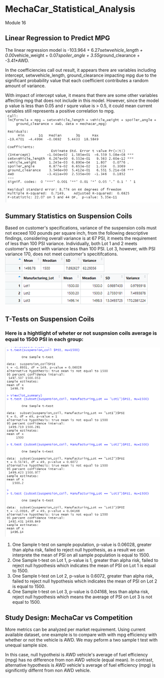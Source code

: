 # MechaCar_Statistical_Analysis
Module 16
## Linear Regression to Predict MPG

The linear regression model is -103.964 + 6.27*setwvehicle_length + 0.00*vehicle_weight + 0.07*spoiler_angle + 3.55*ground_clearance + -3.41*AWD. 

In the coefficiencies call out result, it appears there are variables including intercept, setwvehicle_length, ground_clearance impacting mpg due to the significant probability value that each coefficient contributes a random amount of variance. 

With impact of intercept value, it means that there are some other variables affecting mpg that does not include in this model. 
However, since the model p value is less than 0.05 and r squre value is > 0.5, it could mean current variables still represents a positive correlation to mpg.
![image](https://github.com/jilldvn/MechaCar_Statistical_Analysis/blob/main/image/mpg_prediction%20model.png)


## Summary Statistics on Suspension Coils 

Based on customer's specifications, variance of the suspension coils must not exceed 100 pounds per square inch, from the following descriptive findings, considering overall variance is at 67 PSI, it meets the requirement of less than 100 PSI variance.
Individually, both Lot 1 and 2 meets customer's spect with variance less than 100 PSI. Lot 3, however, with PSI variance 170, does not meet customer's specitifcations. 
![image](https://github.com/jilldvn/MechaCar_Statistical_Analysis/blob/main/image/total_summary.png)
![image](https://github.com/jilldvn/MechaCar_Statistical_Analysis/blob/main/image/lot_summary.png)

## T-Tests on Suspension Coils
### Here is a hightlight of wheter or not suspnsion coils average is equal to 1500 PSI in each group:
![image](https://github.com/jilldvn/MechaCar_Statistical_Analysis/blob/main/image/one%20sample%20t-test%20results.png)

1. One Sample t-test on sample population, p-value is 0.06028, greater than alpha risk, failed to reject null hypothesis, as a result we can interprete the mean of PSI on all sample population is equal to 1500.
2. One Sample t-test on Lot 1, p-value is 1, greater than alpha risk, failed to reject null hypothesis which indicates the mean of PSI on Lot 1 is equal to 1500.
3. One Sample t-test on Lot 2, p-value is 0.6072, greater than alpha risk, failed to reject null hypothesis which indicates the mean of PSI on Lot 2 is equal to 1500. 
3. One Sample t-test on Lot 3, p-value is 0.04168, less than alpha risk, reject null hypothesis which means the average of PSI on Lot 3 is not equal to 1500. 


## Study Design: MechaCar vs Competition
More metrics can be analyzed per market requirement. Using current available dataset, one example is to compare with with mpg efficiency with whether or not the vehicle is AWD. 
We may peform a two sample t test with unequal sample size. 

In this case, null hypotheisi is AWD vehicle's average of fuel efficiency (mpg) has no difference from non AWD vehicle (equal mean). In contrast, alternative hypothesis is AWD vehicle's average of fuel efficiency (mpg) is significntly differnt from non AWD vehicle. 
